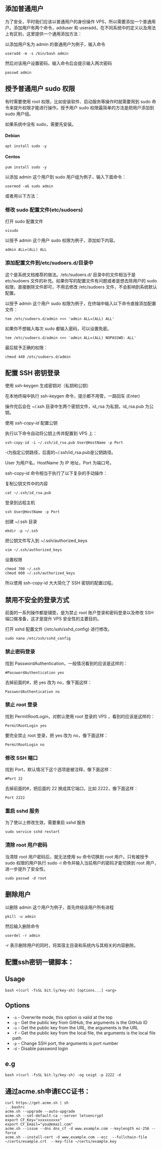 ## 添加普通用户

为了安全，平时我们应该以普通用户的身份操作 VPS，所以需要添加一个普通用户。添加用户有两个命令，adduser 和 useradd，在不同系统中的定义以及用法上有区别，这里提供一个通用添加方法：

以添加用户名为 admin 的普通用户为例子，输入命令
```
useradd -m -s /bin/bash admin
```

然后对该用户设置密码，输入命令后会提示输入两次密码
```
passwd admin
```
## 授予普通用户 sudo 权限

有时需要使用 root 权限，比如安装软件、启动服务等操作时就需要用到 sudo 命令来提升权限才能进行操作。授予用户 sudo 权限最简单的方法是把用户添加到 sudo 用户组。

如果系统中没有 sudo，需要先安装。

#### Debian  
```
apt install sudo -y  
```
#### Centos  
```
yum install sudo -y
```
以添加 admin 这个用户到 sudo 用户组为例子，输入下面命令：
```
usermod -aG sudo admin
```
或者用以下方法：

### 修改 sudo 配置文件(etc/sudoers)

打开 sudo 配置文件
```
visudo
```
以授予 admin 这个用户 sudo 权限为例子，添加如下内容。
```
admin ALL=(ALL) ALL
```
### 添加配置文件到/etc/sudoers.d/目录中

这个是系统文档推荐的做法。/etc/sudoers.d/ 目录中的文件相当于是 etc/sudoers 文件的补充。如果你写的配置文件有问题或者是想去除用户的 sudo 权限，直接删除文件即可，不用去修改 /etc/sudoers 文件，不会影响到系统默认配置。

以授予 admin 这个用户 sudo 权限为例子，在终端中输入以下命令直接添加配置文件：
```
tee /etc/sudoers.d/admin <<< 'admin ALL=(ALL) ALL'
```
如果你不想输入每次 sudo 都输入密码，可以设置免密。
```
tee /etc/sudoers.d/admin <<< 'admin ALL=(ALL) NOPASSWD: ALL'
```
最后赋予正确的权限：
```
chmod 440 /etc/sudoers.d/admin
```
## 配置 SSH 密钥登录

使用 ssh-keygen 生成密钥对（私钥和公钥）

在本地终端中执行 ssh-keygen 命令，提示都不用管，一路回车 (Enter)

操作完后会在 ~/.ssh 目录中生两个密钥文件，id_rsa 为私钥，id_rsa.pub 为公钥。

使用 *ssh-copy-id* 配置公钥

执行以下命令自动将公钥上传并配置到 VPS 上：
```
ssh-copy-id -i ~/.ssh/id_rsa.pub User@HostName -p Port
```
-i为指定公钥路径，后面的~/.ssh/id_rsa.pub是公钥路径。

User 为用户名，HostName 为 IP 地址，Port 为端口号。

ssh-copy-id 命令相当于执行了以下复杂的手动操作：

复制公钥文件中的内容
```
cat ~/.ssh/id_rsa.pub
```
登录到远程主机
```
ssh User@HostName -p Port
```
创建 ~/.ssh 目录
```
mkdir -p ~/.ssh
```
把公钥文件写入到 ~/.ssh/authorized_keys
```
vim ~/.ssh/authorized_keys
```
设置权限
```
chmod 700 ~/.ssh  
chmod 600 ~/.ssh/authorized_keys
```
所以使用 ssh-copy-id 大大简化了 SSH 密钥的配置过程。

## 禁用不安全的登录方式

前面的一系列操作都是铺垫，是为禁止 root 账户登录和密码登录以及修改 SSH 端口做准备，这才是提升 VPS 安全性的主要目的。

打开 sshd 配置文件 (/etc/ssh/sshd_config) 进行修改。
```
sudo nano /etc/ssh/sshd_config
```
### 禁止密码登录

找到 PasswordAuthentication，一般情况看到的应该是这样的：
```
#PasswordAuthentication yes
```
去掉前面的#，把 yes 改为 no，像下面这样：
```
PasswordAuthentication no
```
### 禁止 root 登录

找到 PermitRootLogin，对默认使用 root 登录的 VPS ，看到的应该是这样的：
```
PermitRootLogin yes
```
要完全禁止 root 登录，把 yes 改为 no，像下面这样：
```
PermitRootLogin no
```
### 修改 SSH 端口

找到 Port，默认情况下这个选项是被注释，像下面这样：
```
#Port 22
```
去掉前面的#，把后面的 22 换成其它端口，比如 2222，像下面这样：
```
Port 2222
```
### 重启 sshd 服务

为了使以上修改生效，需要重启 sshd 服务
```
sudo service sshd restart
```
### 清除 root 用户密码

当清除 root 用户密码后，就无法使用 su 命令切换到 root 用户。只有被授予 sudo 权限的用户执行 sudo -i 命令并输入当前用户的密码才能切换到 root 用户，进一步提升了安全性。
```
sudo passwd -d root
```
## 删除用户

以删除 admin 这个用户为例子，首先终结该用户所有进程
```
pkill -u admin
```
然后输入删除命令
```
userdel -r admin
```
-r 表示删除用户的同时，将其宿主目录和系统内与其相关的内容删除。

## 配置ssh密钥一键脚本： 
## Usage

```
bash <(curl -fsSL bit.ly/key-sh) [options...] <arg>
```

## Options

* `-o` - Overwrite mode, this option is valid at the top
* `-g` - Get the public key from GitHub, the arguments is the GitHub ID
* `-u` - Get the public key from the URL, the arguments is the URL
* `-f` - Get the public key from the local file, the arguments is the local file path
* `-p` - Change SSH port, the arguments is port number
* `-d` - Disable password login

## e.g
```
bash <(curl -fsSL bit.ly/key-sh) -og ceigt -p 2222 -d

```

## 通过acme.sh申请ECC证书：
```  
curl https://get.acme.sh | sh  
. .bashrc  
acme.sh --upgrade --auto-upgrade  
acme.sh --set-default-ca --server letsencrypt  
export CF_Key="xxxxxxxxxx"  
export CF_Email="you@email.com"  
acme.sh --issue --dns dns_cf -d www.example.com --keylength ec-256 --force  
acme.sh --install-cert -d www.example.com --ecc  --fullchain-file ~/certs/example.crt  --key-file ~/certs/example.key 
```
